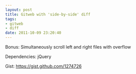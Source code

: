 ```yaml
---
layout: post
title: Gitweb with 'side-by-side' diff
tags: 
- gitweb
- diff
date: 2011-10-09 23:20:40
---
```


Bonus: Simultaneously scroll left and right files with overflow

Dependencies: jQuery

Gist: <https://gist.github.com/1274726>

<script src="https://gist.github.com/1274726.js"> </script>
